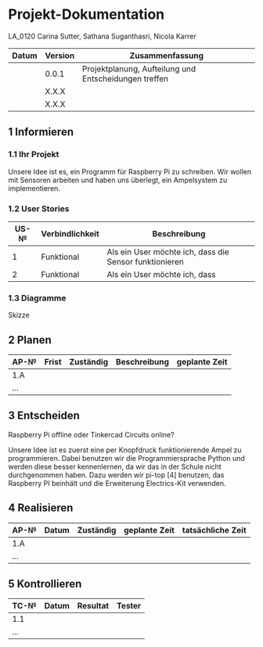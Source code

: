 # Projekt-Dokumentation

LA_0120 Carina Sutter, Sathana Suganthasri, Nicola Karrer

| Datum | Version | Zusammenfassung                                              |
| ----- | ------- | ------------------------------------------------------------ |
|       | 0.0.1   | Projektplanung, Aufteilung und Entscheidungen treffen |
|       | X.X.X   |  |
|       | X.X.X   |  |

## 1 Informieren

### 1.1 Ihr Projekt

Unsere Idee ist es, ein Programm für Raspberry Pi zu schreiben. Wir wollen mit Sensoren arbeiten und haben uns überlegt, ein Ampelsystem zu implementieren.

### 1.2 User Stories

| US-№ | Verbindlichkeit | Beschreibung                       |
| ---- | --------------- | ---------------------------------- |
| 1    | Funktional | Als ein User möchte ich, dass die Sensor funktionieren |
| 2    | Funktional | Als ein User möchte ich, dass |

### 1.3 Diagramme

Skizze

## 2 Planen

| AP-№ | Frist | Zuständig | Beschreibung | geplante Zeit |
| ---- | ----- | --------- | ------------ | ------------- |
| 1.A  |       |           |              |               |
| ...  |       |           |              |               |

## 3 Entscheiden

Raspberry Pi offline oder Tinkercad Circuits online?

Unsere Idee ist es zuerst eine per Knopfdruck funktionierende Ampel zu programmieren. 
Dabei benutzen wir die Programmiersprache Python und werden diese besser kennenlernen, da wir das in der Schule nicht durchgenommen haben. Dazu werden wir pi-top [4] benutzen, das Raspberry PI beinhält und die Erweiterung Electrics-Kit verwenden.


## 4 Realisieren

| AP-№ | Datum | Zuständig | geplante Zeit | tatsächliche Zeit |
| ---- | ----- | --------- | ------------- | ----------------- |
| 1.A  |       |           |               |                   |
| ...  |       |           |               |                   |

## 5 Kontrollieren

| TC-№ | Datum | Resultat | Tester |
| ---- | ----- | -------- | ------ |
| 1.1  |       |          |        |
| ...  |       |          |        |
